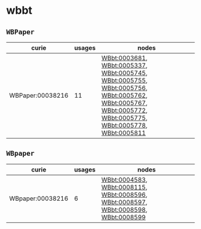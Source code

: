 # wbbt

## `WBPaper`

| curie            |   usages | nodes                                                                                                                                                                                                                                                                                                                                                                                                                                                                                                                                                                                                 |
|------------------|----------|-------------------------------------------------------------------------------------------------------------------------------------------------------------------------------------------------------------------------------------------------------------------------------------------------------------------------------------------------------------------------------------------------------------------------------------------------------------------------------------------------------------------------------------------------------------------------------------------------------|
| WBPaper:00038216 |       11 | [WBbt:0003681](https://bioregistry.io/WBbt:0003681), [WBbt:0005337](https://bioregistry.io/WBbt:0005337), [WBbt:0005745](https://bioregistry.io/WBbt:0005745), [WBbt:0005755](https://bioregistry.io/WBbt:0005755), [WBbt:0005756](https://bioregistry.io/WBbt:0005756), [WBbt:0005762](https://bioregistry.io/WBbt:0005762), [WBbt:0005767](https://bioregistry.io/WBbt:0005767), [WBbt:0005772](https://bioregistry.io/WBbt:0005772), [WBbt:0005775](https://bioregistry.io/WBbt:0005775), [WBbt:0005778](https://bioregistry.io/WBbt:0005778), [WBbt:0005811](https://bioregistry.io/WBbt:0005811) |

## `WBpaper`

| curie            |   usages | nodes                                                                                                                                                                                                                                                                                                                        |
|------------------|----------|------------------------------------------------------------------------------------------------------------------------------------------------------------------------------------------------------------------------------------------------------------------------------------------------------------------------------|
| WBpaper:00038216 |        6 | [WBbt:0004583](https://bioregistry.io/WBbt:0004583), [WBbt:0008115](https://bioregistry.io/WBbt:0008115), [WBbt:0008596](https://bioregistry.io/WBbt:0008596), [WBbt:0008597](https://bioregistry.io/WBbt:0008597), [WBbt:0008598](https://bioregistry.io/WBbt:0008598), [WBbt:0008599](https://bioregistry.io/WBbt:0008599) |

